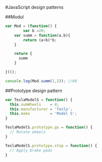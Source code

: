 #JavaScript design patterns


##Modul
```javascript
var Mod = (function() {
		var b =20;
    var summ = function(a,b){
    	return (a+b)*b;
    }

    return {
      summ
    }

})();

console.log(Mod.summ(1,2)); //60
```

##Prototype design pattern
```javascript
var TeslaModelS = function() {
  this.numWheels    = 4;
  this.manufacturer = 'Tesla';
  this.make         = 'Model S';
}

TeslaModelS.prototype.go = function() {
  // Rotate wheels
}

TeslaModelS.prototype.stop = function() {
  // Apply brake pads
}
```

